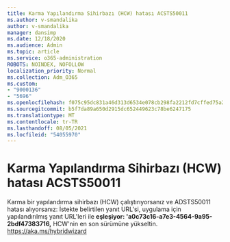 ```yaml
---
title: Karma Yapılandırma Sihirbazı (HCW) hatası ACSTS50011
ms.author: v-smandalika
author: v-smandalika
manager: dansimp
ms.date: 12/18/2020
ms.audience: Admin
ms.topic: article
ms.service: o365-administration
ROBOTS: NOINDEX, NOFOLLOW
localization_priority: Normal
ms.collection: Adm_O365
ms.custom:
- "9000136"
- "5696"
ms.openlocfilehash: f075c95dc831a46d313d6534e078cb298fa2212fd7cffed75a2953e7e80603a9
ms.sourcegitcommit: b5f7da89a650d2915dc652449623c78be6247175
ms.translationtype: MT
ms.contentlocale: tr-TR
ms.lasthandoff: 08/05/2021
ms.locfileid: "54055970"
---
```

# <a name="hybrid-configuration-wizard-hcw-error-acsts50011"></a>Karma Yapılandırma Sihirbazı (HCW) hatası ACSTS50011

Karma bir yapılandırma sihirbazı (HCW) çalıştırıyorsanız ve ADSTS50011 hatası alıyorsanız: İstekte belirtilen yanıt URL'si, uygulama için yapılandırılmış yanıt URL'leri ile **eşleşiyor: 'a0c73c16-a7e3-4564-9a95-2bdf47383716,** HCW'nin en son sürümüne yükseltin. https://aka.ms/hybridwizard




